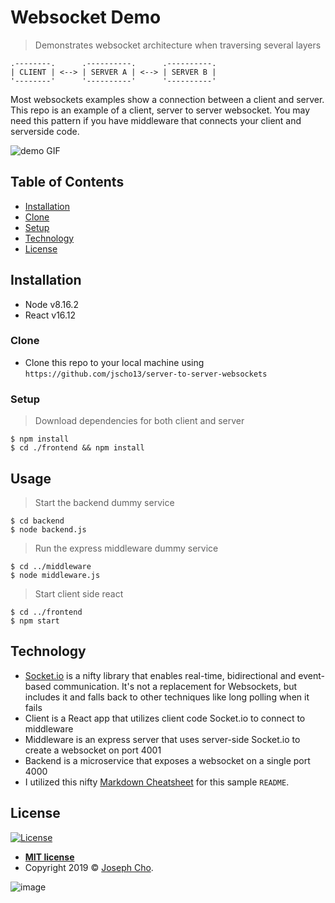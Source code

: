# Websocket Demo
> Demonstrates websocket architecture when traversing several layers

```
.--------.      .----------.      .----------.
| CLIENT | <--> | SERVER A | <--> | SERVER B |
'--------'      '----------'      '----------'
```

Most websockets examples show a connection between a client and server. This repo is an example of a client, server to server websocket. You may need this pattern if you have middleware that connects your client and serverside code.

![demo GIF](cli-ser-ser.gif)

## Table of Contents

- [Installation](#installation)
- [Clone](#clone)
- [Setup](#setup)
- [Technology](#technology)
- [License](#license)


## Installation

- Node v8.16.2
- React v16.12


### Clone

- Clone this repo to your local machine using `https://github.com/jscho13/server-to-server-websockets`


### Setup

> Download dependencies for both client and server

```shell
$ npm install
$ cd ./frontend && npm install
```


## Usage
> Start the backend dummy service
```shell
$ cd backend
$ node backend.js
```

> Run the express middleware dummy service
```shell
$ cd ../middleware
$ node middleware.js
```

> Start client side react 
```shell
$ cd ../frontend
$ npm start
```


## Technology
- <a href="https://socket.io/" target="_blank">Socket.io</a> is a nifty library that enables real-time, bidirectional and event-based communication. It's not a replacement for Websockets, but includes it and falls back to other techniques like long polling when it fails
- Client is a React app that utilizes client code Socket.io to connect to middleware
- Middleware is an express server that uses server-side Socket.io to create a websocket on port 4001
- Backend is a microservice that exposes a websocket on a single port 4000
- I utilized this nifty <a href="https://github.com/adam-p/markdown-here/wiki/Markdown-Cheatsheet" target="_blank">Markdown Cheatsheet</a> for this sample `README`.

## License

[![License](http://img.shields.io/:license-mit-blue.svg?style=flat-square)](http://badges.mit-license.org)

- **[MIT license](http://opensource.org/licenses/mit-license.php)**
- Copyright 2019 © <a href="https://www.linkedin.com/in/jscho13/" target="_blank">Joseph Cho</a>.

![image](https://user-images.githubusercontent.com/8882123/111056101-775d9480-844a-11eb-8499-086105708c73.png)
